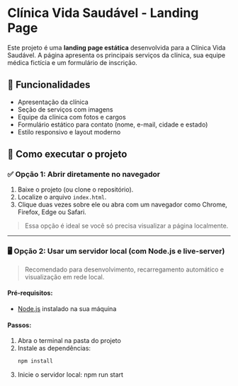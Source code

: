 # Clínica Vida Saudável - Landing Page

Este projeto é uma **landing page estática** desenvolvida para a Clínica Vida Saudável. A página apresenta os principais serviços da clínica, sua equipe médica fictícia e um formulário de inscrição.

## 📌 Funcionalidades

- Apresentação da clínica
- Seção de serviços com imagens
- Equipe da clínica com fotos e cargos
- Formulário estático para contato (nome, e-mail, cidade e estado)
- Estilo responsivo e layout moderno

## 🚀 Como executar o projeto

### ✅ Opção 1: Abrir diretamente no navegador

1. Baixe o projeto (ou clone o repositório).
2. Localize o arquivo `index.html`.
3. Clique duas vezes sobre ele ou abra com um navegador como Chrome, Firefox, Edge ou Safari.

> Essa opção é ideal se você só precisa visualizar a página localmente.

---

### 🖥️ Opção 2: Usar um servidor local (com Node.js e live-server)

> Recomendado para desenvolvimento, recarregamento automático e visualização em rede local.

#### Pré-requisitos:
- [Node.js](https://nodejs.org/) instalado na sua máquina

#### Passos:

1. Abra o terminal na pasta do projeto
2. Instale as dependências:
   ```bash
   npm install
3. Inicie o servidor local:
    npm run start